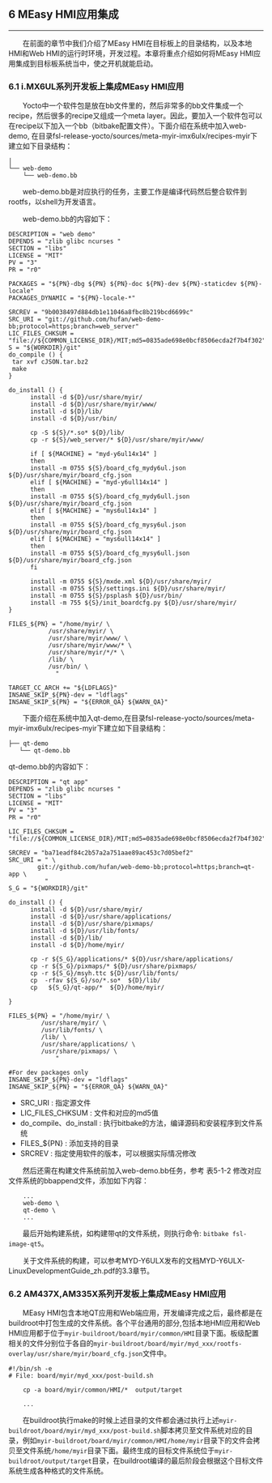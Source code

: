 ## 6 MEasy HMI应用集成  

---

&emsp;&emsp;在前面的章节中我们介绍了MEasy HMI在目标板上的目录结构，以及本地HMI和Web HMI的运行时环境，开发过程。本章将重点介绍如何将MEasy HMI应用集成到目标板系统当中，使之开机就能启动。


### 6.1 i.MX6UL系列开发板上集成MEasy HMI应用   
 
&emsp;&emsp;Yocto中一个软件包是放在bb文件里的，然后非常多的bb文件集成一个recipe，然后很多的recipe又组成一个meta layer。因此，要加入一个软件包可以在recipe以下加入一个bb（bitbake配置文件）。下面介绍在系统中加入web-demo,
在目录fsl-release-yocto/sources/meta-myir-imx6ulx/recipes-myir下建立如下目录结构：

```
│
└── web-demo
    └── web-demo.bb

```

&emsp;&emsp;web-demo.bb是对应执行的任务，主要工作是编译代码然后整合软件到rootfs，以shell为开发语言。  

&emsp;&emsp;web-demo.bb的内容如下：
```
DESCRIPTION = "web demo"
DEPENDS = "zlib glibc ncurses "
SECTION = "libs"
LICENSE = "MIT"
PV = "3"
PR = "r0"

PACKAGES = "${PN}-dbg ${PN} ${PN}-doc ${PN}-dev ${PN}-staticdev ${PN}-locale"
PACKAGES_DYNAMIC = "${PN}-locale-*"

SRCREV = "9b0038497d884db1e11046a8fbc8b219bcd6699c"
SRC_URI = "git://github.com/hufan/web-demo-bb;protocol=https;branch=web_server"
LIC_FILES_CHKSUM = "file://${COMMON_LICENSE_DIR}/MIT;md5=0835ade698e0bcf8506ecda2f7b4f302"
S = "${WORKDIR}/git"
do_compile () {
 tar xvf cJSON.tar.bz2 
 make
}

do_install () {
      install -d ${D}/usr/share/myir/
      install -d ${D}/usr/share/myir/www/
      install -d ${D}/lib/
      install -d ${D}/usr/bin/
      	  
      cp -S ${S}/*.so* ${D}/lib/
      cp -r ${S}/web_server/* ${D}/usr/share/myir/www/

      if [ ${MACHINE} = "myd-y6ul14x14" ]
      then
      install -m 0755 ${S}/board_cfg_mydy6ul.json ${D}/usr/share/myir/board_cfg.json
      elif [ ${MACHINE} = "myd-y6ull14x14" ]
      then
      install -m 0755 ${S}/board_cfg_mydy6ull.json ${D}/usr/share/myir/board_cfg.json
      elif [ ${MACHINE} = "mys6ul14x14" ]
      then
      install -m 0755 ${S}/board_cfg_mysy6ul.json ${D}/usr/share/myir/board_cfg.json
      elif [ ${MACHINE} = "mys6ull14x14" ]
      then
      install -m 0755 ${S}/board_cfg_mysy6ull.json ${D}/usr/share/myir/board_cfg.json
      fi

      install -m 0755 ${S}/mxde.xml ${D}/usr/share/myir/
      install -m 0755 ${S}/settings.ini ${D}/usr/share/myir/
      install -m 0755 ${S}/psplash ${D}/usr/bin/
      install -m 755 ${S}/init_boardcfg.py ${D}/usr/share/myir/
}

FILES_${PN} = "/home/myir/ \
	       /usr/share/myir/ \
	       /usr/share/myir/www/ \
	       /usr/share/myir/www/* \
	       /usr/share/myir/*/* \
	       /lib/ \
	       /usr/bin/ \
             "

TARGET_CC_ARCH += "${LDFLAGS}"
INSANE_SKIP_${PN}-dev = "ldflags"
INSANE_SKIP_${PN} = "${ERROR_QA} ${WARN_QA}"
```

&emsp;&emsp;下面介绍在系统中加入qt-demo,在目录fsl-release-yocto/sources/meta-myir-imx6ulx/recipes-myir下建立如下目录结构：
```
├── qt-demo
   └── qt-demo.bb

```
qt-demo.bb的内容如下： 
```
DESCRIPTION = "qt app"
DEPENDS = "zlib glibc ncurses "
SECTION = "libs"
LICENSE = "MIT"
PV = "3"
PR = "r0"

LIC_FILES_CHKSUM = "file://${COMMON_LICENSE_DIR}/MIT;md5=0835ade698e0bcf8506ecda2f7b4f302"

SRCREV = "ba71eadf84c2b57a2a751aae89ac453c7d05bef2"
SRC_URI = " \ 
	    git://github.com/hufan/web-demo-bb;protocol=https;branch=qt-app \
          "
S_G = "${WORKDIR}/git"

do_install () {
      install -d ${D}/usr/share/myir/
      install -d ${D}/usr/share/applications/
      install -d ${D}/usr/share/pixmaps/
      install -d ${D}/usr/lib/fonts/
      install -d ${D}/lib/
      install -d ${D}/home/myir/

      cp -r ${S_G}/applications/* ${D}/usr/share/applications/
      cp -r ${S_G}/pixmaps/* ${D}/usr/share/pixmaps/
      cp -r ${S_G}/msyh.ttc ${D}/usr/lib/fonts/
      cp  -rfav ${S_G}/so/*.so*  ${D}/lib/
      cp   ${S_G}/qt-app/*  ${D}/home/myir/

}

FILES_${PN} = "/home/myir/ \
	     /usr/share/myir/ \
	     /usr/lib/fonts/ \
	     /lib/ \
	     /usr/share/applications/ \
	     /usr/share/pixmaps/ \
             "

#For dev packages only
INSANE_SKIP_${PN}-dev = "ldflags"
INSANE_SKIP_${PN} = "${ERROR_QA} ${WARN_QA}"
```

- SRC_URI : 指定源文件
- LIC_FILES_CHKSUM : 文件和对应的md5值
- do_compile、do_install : 执行bitbake的方法，编译源码和安装程序到文件系统
- FILES_${PN} : 添加支持的目录
- SRCREV : 指定使用软件的版本，可以根据实际情况修改

&emsp;&emsp;然后还需在构建文件系统前加入web-demo.bb任务，参考 表5-1-2 修改对应文件系统的bbappend文件，添加如下内容：  

```
	...
	web-demo \
	qt-demo \
	...
```

&emsp;&emsp;最后开始构建系统，如构建带qt的文件系统，则执行命令: `bitbake fsl-image-qt5`。

&emsp;&emsp;关于文件系统的构建，可以参考MYD-Y6ULX发布的文档MYD-Y6ULX-LinuxDevelopmentGuide_zh.pdf的3.3章节。



### 6.2 AM437X,AM335X系列开发板上集成MEasy HMI应用 

&emsp;&emsp;MEasy HMI包含本地QT应用和Web端应用，开发编译完成之后，最终都是在buildroot中打包生成的文件系统。各个平台通用的部分,包括本地HMI应用和Web HMI应用都于位于`myir-buildroot/board/myir/common/HMI`目录下面。板级配置相关的文件分别位于各自的`myir-buildroot/board/myir/myd_xxx/rootfs-overlay/usr/share/myir/board_cfg.json`文件中。
```
#!/bin/sh -e
# File: board/myir/myd_xxx/post-build.sh

	cp -a board/myir/common/HMI/*  output/target
	
	...

```
&emsp;&emsp;在buildroot执行make的时候上述目录的文件都会通过执行上述`myir-buildroot/board/myir/myd_xxx/post-build.sh`脚本拷贝至文件系统对应的目录，例如`myir-buildroot/board/myir/common/HMI/home/myir`目录下的文件会拷贝至文件系统`/home/myir`目录下面。最终生成的目标文件系统位于`myir-buildroot/output/target`目录，在buildroot编译的最后阶段会根据这个目标文件系统生成各种格式的文件系统。  
